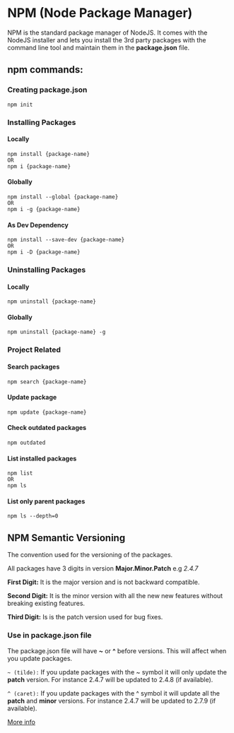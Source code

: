 # NPM (Node Package Manager)
NPM is the standard package manager of NodeJS. It comes with the NodeJS installer and lets you install the 3rd party packages with the command line tool and maintain them in the **package.json** file.

## npm commands:

### Creating package.json
` npm init `

### Installing Packages
#### Locally
``` 
npm install {package-name} 
OR 
npm i {package-name}
```

#### Globally
```
npm install --global {package-name} 
OR 
npm i -g {package-name}
```

#### As Dev Dependency
``` 
npm install --save-dev {package-name} 
OR
npm i -D {package-name}
``` 

### Uninstalling Packages
#### Locally
` npm uninstall {package-name} `

#### Globally
` npm uninstall {package-name} -g `

### Project Related
#### Search packages
` npm search {package-name} `
#### Update package
` npm update {package-name} `

#### Check outdated packages
` npm outdated `

#### List installed packages
``` 
npm list 
OR 
npm ls
``` 

#### List only parent packages
` npm ls --depth=0 `


## NPM Semantic Versioning
The convention used for the versioning of the packages.

All packages have 3 digits in version **Major.Minor.Patch** e.g *2.4.7*

**First Digit:** It is the major version and is not backward compatible.

**Second Digit:** It is the minor version with all the new new features without breaking existing features.

**Third Digit:** Is is the patch version used for bug fixes.

### Use in package.json file
The package.json file will have **~** or **^** before versions. This will affect when you update packages.

`~ (tilde):` If you update packages with the ~ symbol it will only update the **patch** version. For instance 2.4.7 will be updated to 2.4.8 (if available).

`^ (caret):` If you update packages with the ^ symbol it will update all the **patch** and **minor** versions. For instance 2.4.7 will be updated to 2.7.9 (if available).


[More info](https://docs.npmjs.com/about-semantic-versioning)